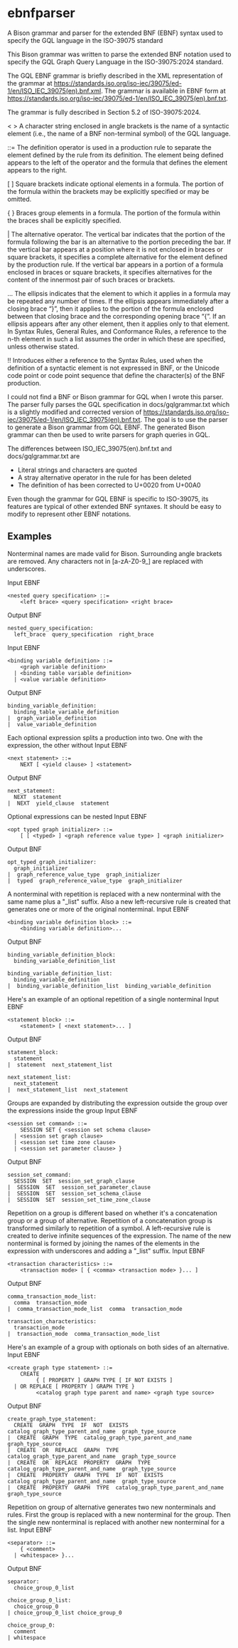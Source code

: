 # ebnfparser
A Bison grammar and parser for the extended BNF (EBNF) syntax used to specify the GQL language in the ISO-39075 standard

This Bison grammar was written to parse the extended BNF notation used to specify the GQL Graph Query Language in the ISO-39075:2024 standard.

The GQL EBNF grammar is briefly described in the XML representation of the grammar at https://standards.iso.org/iso-iec/39075/ed-1/en/ISO_IEC_39075(en).bnf.xml. The grammar is available in EBNF form at https://standards.iso.org/iso-iec/39075/ed-1/en/ISO_IEC_39075(en).bnf.txt.

The grammar is fully described in Section 5.2 of ISO-39075:2024.

< >
A character string enclosed in angle brackets is the name of a syntactic element (i.e., the name of a BNF non-terminal symbol) of the GQL language.

::=
The definition operator is used in a production rule to separate the element defined by the rule from its definition. The element being defined appears to the left of the operator and the formula that defines the element appears to the right.

[ ]
Square brackets indicate optional elements in a formula. The portion of the formula within the brackets may be explicitly specified or may be omitted.

{ }
Braces group elements in a formula. The portion of the formula within the braces shall be explicitly specified.

|
The alternative operator. The vertical bar indicates that the portion of the formula following the bar is an alternative to the portion preceding the bar. If the vertical bar appears at a position where it is not enclosed in braces or square brackets, it specifies a complete alternative for the element defined by the production rule. If the vertical bar appears in a portion of a formula enclosed in braces or square brackets, it specifies alternatives for the content of the innermost pair of such braces or brackets.

...
The ellipsis indicates that the element to which it applies in a formula may be repeated any number of times. If the ellipsis appears immediately after a closing brace “}”, then it applies to the portion of the formula enclosed between that closing brace and the corresponding opening brace “{”. If an ellipsis appears after any other element, then it applies only to that element. In Syntax Rules, General Rules, and Conformance Rules, a reference to the n-th element in such a list assumes the order in which these are specified, unless otherwise stated.

!!
Introduces either a reference to the Syntax Rules, used when the definition of a syntactic element is not expressed in BNF, or the Unicode code point or code point sequence that define the character(s) of the BNF production.


I could not find a BNF or Bison grammar for GQL when I wrote this parser. The parser fully parses the GQL specification in docs/gqlgrammar.txt which is a slightly modified and corrected version of https://standards.iso.org/iso-iec/39075/ed-1/en/ISO_IEC_39075(en).bnf.txt. The goal is to use the parser to generate a Bison grammar from GQL EBNF. The generated Bison grammar can then be used to write parsers for graph queries in GQL.

The differences between ISO_IEC_39075(en).bnf.txt and docs/gqlgrammar.txt are

- Literal strings and characters are quoted
- A stray alternative operator in the rule for <pre-reserved word> has been deleted
- The definition of <space> has been corrected to U+0020 from U+00A0

Even though the grammar for GQL EBNF is specific to ISO-39075, its features are typical of other extended BNF syntaxes. It should be easy to modify to represent other EBNF notations.


## Examples

Nonterminal names are made valid for Bison. Surrounding angle brackets are removed. Any characters not in [a-zA-Z0-9_] are replaced with underscores.

Input EBNF
```
<nested query specification> ::=
    <left brace> <query specification> <right brace>
```
Output BNF
```
nested_query_specification:
  left_brace  query_specification  right_brace
```

Input EBNF
```
<binding variable definition> ::=
    <graph variable definition>
  | <binding table variable definition>
  | <value variable definition>
```
Output BNF
```
binding_variable_definition:
  binding_table_variable_definition
|  graph_variable_definition
|  value_variable_definition
```

Each optional expression splits a production into two. One with the expression, the other without
Input EBNF
```
<next statement> ::=
    NEXT [ <yield clause> ] <statement>
```
Output BNF
```
next_statement:
  NEXT  statement
|  NEXT  yield_clause  statement
```

Optional expressions can be nested
Input EBNF
```
<opt typed graph initializer> ::=
    [ [ <typed> ] <graph reference value type> ] <graph initializer>
```
Output BNF
```
opt_typed_graph_initializer:
  graph_initializer
|  graph_reference_value_type  graph_initializer
|  typed  graph_reference_value_type  graph_initializer
```

A nonterminal with repetition is replaced with a new nonterminal with the same name plus a "\_list" suffix. Also a new left-recursive rule is created that generates one or more of the original nonterminal.
Input EBNF
```
<binding variable definition block> ::=
    <binding variable definition>...
```
Output BNF
```
binding_variable_definition_block:
  binding_variable_definition_list

binding_variable_definition_list:
  binding_variable_definition
|  binding_variable_definition_list  binding_variable_definition
```
Here's an example of an optional repetition of a single nonterminal
Input EBNF
```
<statement block> ::=
    <statement> [ <next statement>... ]
```
Output BNF
```
statement_block:
  statement
|  statement  next_statement_list

next_statement_list:
  next_statement
|  next_statement_list  next_statement
```
Groups are expanded by distributing the expression outside the group over the expressions inside the group
Input EBNF
```
<session set command> ::=
    SESSION SET { <session set schema clause>
  | <session set graph clause>
  | <session set time zone clause>
  | <session set parameter clause> }
```
Output BNF
```
session_set_command:
  SESSION  SET  session_set_graph_clause
|  SESSION  SET  session_set_parameter_clause
|  SESSION  SET  session_set_schema_clause
|  SESSION  SET  session_set_time_zone_clause
```

Repetition on a group is different based on whether it's a concatenation group or a group of alternative. Repetition of a concatenation group is transformed similarly to repetition of a symbol. A left-recursive rule is created to derive infinite sequences of the expression. The name of the new nonterminal is formed by joining the names of the elements in the expression with underscores and adding a "\_list" suffix.
Input EBNF
```
<transaction characteristics> ::=
    <transaction mode> [ { <comma> <transaction mode> }... ]
```
Output BNF
```
comma_transaction_mode_list:
  comma  transaction_mode
|  comma_transaction_mode_list  comma  transaction_mode

transaction_characteristics:
  transaction_mode
|  transaction_mode  comma_transaction_mode_list
```
Here's an example of a group with optionals on both sides of an alternative.
Input EBNF
```
<create graph type statement> ::=
    CREATE
         { [ PROPERTY ] GRAPH TYPE [ IF NOT EXISTS ]
  | OR REPLACE [ PROPERTY ] GRAPH TYPE }
         <catalog graph type parent and name> <graph type source>
```
Output BNF
```
create_graph_type_statement:
  CREATE  GRAPH  TYPE  IF  NOT  EXISTS  catalog_graph_type_parent_and_name  graph_type_source
|  CREATE  GRAPH  TYPE  catalog_graph_type_parent_and_name  graph_type_source
|  CREATE  OR  REPLACE  GRAPH  TYPE  catalog_graph_type_parent_and_name  graph_type_source
|  CREATE  OR  REPLACE  PROPERTY  GRAPH  TYPE  catalog_graph_type_parent_and_name  graph_type_source
|  CREATE  PROPERTY  GRAPH  TYPE  IF  NOT  EXISTS  catalog_graph_type_parent_and_name  graph_type_source
|  CREATE  PROPERTY  GRAPH  TYPE  catalog_graph_type_parent_and_name  graph_type_source
```

Repetition on group of alternative generates two new nonterminals and rules. First the group is replaced with a new nonterminal for the group. Then the single new nonterminal is replaced with another new nonterminal for a list.
Input EBNF
```
<separator> ::=
    { <comment>
  | <whitespace> }...
```
Output BNF
```
separator:
  choice_group_0_list

choice_group_0_list:
  choice_group_0
| choice_group_0_list choice_group_0

choice_group_0:
  comment
| whitespace
```

